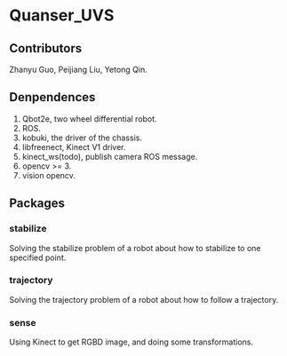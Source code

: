 # Quanser_UVS

## Contributors

Zhanyu Guo, Peijiang Liu, Yetong Qin.

## Denpendences

1. Qbot2e, two wheel differential robot.
2. ROS.
3. kobuki, the driver of the chassis.
4. libfreenect, Kinect V1 driver.
5. kinect_ws(todo), publish camera ROS message.
6. opencv >= 3.
7. vision opencv.

## Packages

### stabilize

Solving the stabilize problem of a robot about how to stabilize to one specified point.

### trajectory

Solving the trajectory problem of a robot about how to follow a trajectory.

### sense

Using Kinect to get RGBD image, and doing some transformations.